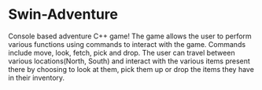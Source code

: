 # Swin-Adventure
Console based adventure C++ game! 
The game allows the user to perform various functions using commands to interact with the game. Commands include move, look, fetch, pick and drop.
The user can travel between various locations(North, South) and interact with the various items present there by choosing to look at them, pick them up or drop the items they have
in their inventory.
